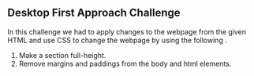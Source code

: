 ## Desktop First Approach Challenge

In this challenge we had to apply changes to the webpage from the given HTML and use CSS to change the webpage by using the following .

1. Make a section full-height.
2. Remove margins and paddings from the body and html elements.